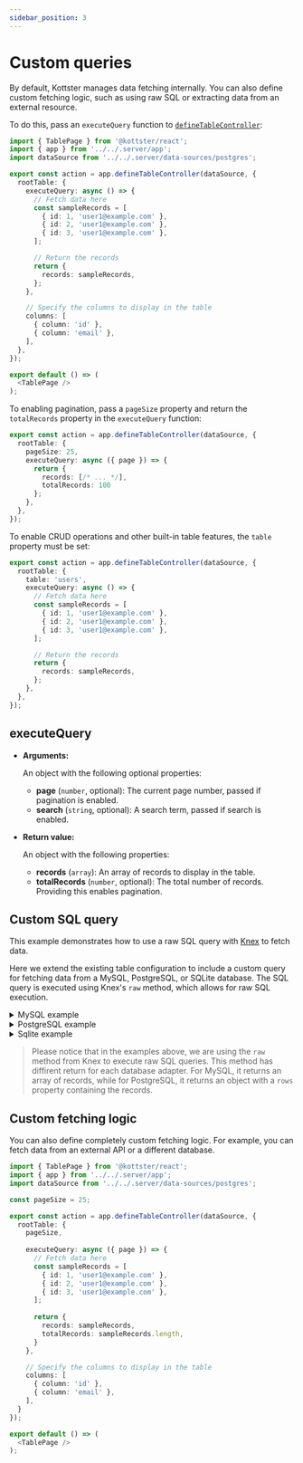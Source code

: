 ```yaml
---
sidebar_position: 3
---
```


# Custom queries

By default, Kottster manages data fetching internally. You can also define custom fetching logic, such as using raw SQL or extracting data from an external resource.

To do this, pass an `executeQuery` function to [`defineTableController`](/table/configuration/api):

```typescript title="app/routes/users/index.jsx"
import { TablePage } from '@kottster/react'; 
import { app } from '../../.server/app';
import dataSource from '../../.server/data-sources/postgres';

export const action = app.defineTableController(dataSource, {
  rootTable: {
    executeQuery: async () => {
      // Fetch data here
      const sampleRecords = [
        { id: 1, 'user1@example.com' },
        { id: 2, 'user1@example.com' },
        { id: 3, 'user1@example.com' },
      ];

      // Return the records
      return {
        records: sampleRecords,
      };
    },

    // Specify the columns to display in the table
    columns: [
      { column: 'id' },
      { column: 'email' },
    ],
  },
});

export default () => (
  <TablePage />
);
```

To enabling pagination, pass a `pageSize` property and return the `totalRecords` property in the `executeQuery` function:

```typescript
export const action = app.defineTableController(dataSource, {
  rootTable: {
    pageSize: 25,
    executeQuery: async ({ page }) => {
      return { 
        records: [/* ... */],
        totalRecords: 100 
      };
    },
  },
});
```

To enable CRUD operations and other built-in table features, the `table` property must be set:

```typescript
export const action = app.defineTableController(dataSource, {
  rootTable: {
    table: 'users',
    executeQuery: async () => {
      // Fetch data here
      const sampleRecords = [
        { id: 1, 'user1@example.com' },
        { id: 2, 'user1@example.com' },
        { id: 3, 'user1@example.com' },
      ];

      // Return the records
      return {
        records: sampleRecords,
      };
    },
  },
});
```

## executeQuery

- **Arguments:**

  An object with the following optional properties:

  - **page** (`number`, optional): The current page number, passed if pagination is enabled.
  - **search** (`string`, optional): A search term, passed if search is enabled.

- **Return value:**

  An object with the following properties:

  - **records** (`array`): An array of records to display in the table.
  - **totalRecords** (`number`, optional): The total number of records. Providing this enables pagination.

## Custom SQL query

This example demonstrates how to use a raw SQL query with [Knex](https://knexjs.org/guide/raw.html) to fetch data.

Here we extend the existing table configuration to include a custom query for fetching data from a MySQL, PostgreSQL, or SQLite database. The SQL query is executed using Knex's `raw` method, which allows for raw SQL execution.

<details>
  <summary>MySQL example</summary>
  
  ```typescript title="app/routes/users/index.jsx"
  import { TablePage } from '@kottster/react';
  import { app } from '../../.server/app';
  import dataSource from '../../.server/data-sources/mysql';
  import pageSettings from './settings.json';

  const pageSize = 25;

  export const action = app.defineTableController(dataSource, {
    ...pageSettings,
    rootTable: {
      ...pageSettings.rootTable,
      pageSize,
      executeQuery: async ({ page }) => {
        const knex = dataSource.adapter.getClient();
        const offset = page ? (page - 1) * pageSize : 0;
        
        const [records] = await knex.raw(`
          SELECT 
            id, first_name, email 
          FROM 
            users
          LIMIT :pageSize OFFSET :offset
        `, { pageSize, offset });
  
        const [[{ count: totalRecords }]] = await knex.raw(`
          SELECT 
            COUNT(*) AS count 
          FROM 
            users
        `);
        
        return {
          records,
          totalRecords,
        }
      }
    }
  });

  export default () => (
    <TablePage />
  );
  ```
</details>

<details>
  <summary>PostgreSQL example</summary>
  
  ```typescript title="app/routes/users/index.jsx"
  import { TablePage } from '@kottster/react';
  import { app } from '../../.server/app';
  import dataSource from '../../.server/data-sources/postgres';
  import pageSettings from './settings.json';

  const pageSize = 25;

  export const action = app.defineTableController(dataSource, {
    ...pageSettings,
    rootTable: {
      ...pageSettings.rootTable,
      pageSize,
      executeQuery: async ({ page }) => {
        const knex = dataSource.adapter.getClient();
        const offset = page ? (page - 1) * pageSize : 0;
        
        const { rows: records } = await knex.raw(`
          SELECT 
            id, first_name, email 
          FROM 
            users
          LIMIT :pageSize OFFSET :offset
        `, { pageSize, offset });
  
        const { rows: [{ count: totalRecords }] } = await knex.raw(`
          SELECT 
            COUNT(*) AS count 
          FROM 
            users
        `);
        
        return {
          records,
          totalRecords,
        }
      }
    }
  });

  export default () => (
    <TablePage />
  );
  ```
</details>

<details>
  <summary>Sqlite example</summary>
  
  ```typescript
  import { TablePage } from '@kottster/react';
  import { app } from '../../.server/app';
  import dataSource from '../../.server/data-sources/sqlite';
  import pageSettings from './settings.json';

  const pageSize = 25;

  export const action = app.defineTableController(dataSource, {
    ...pageSettings,
    rootTable: {
      ...pageSettings.rootTable,
      pageSize,
      executeQuery: async ({ page }) => {
        const knex = dataSource.adapter.getClient();
        const offset = page ? (page - 1) * pageSize : 0;
        
        const records = await knex.raw(`
          SELECT 
            id, first_name, email 
          FROM 
            users
          LIMIT :pageSize OFFSET :offset
        `, { pageSize, offset });
  
        const [{ count: totalRecords }] = await knex.raw(`
          SELECT 
            COUNT(*) AS count 
          FROM 
            users
        `);
        
        return {
          records,
          totalRecords,
        }
      }
    }
  });

  export default () => (
    <TablePage />
  );
  ```
</details>

> Please notice that in the examples above, we are using the `raw` method from Knex to execute raw SQL queries. This method has diffirent return for each database adapter. For MySQL, it returns an array of records, while for PostgreSQL, it returns an object with a `rows` property containing the records.

## Custom fetching logic

You can also define completely custom fetching logic. For example, you can fetch data from an external API or a different database.

```typescript title="app/routes/users/index.jsx"
import { TablePage } from '@kottster/react';
import { app } from '../../.server/app';
import dataSource from '../../.server/data-sources/postgres';

const pageSize = 25;

export const action = app.defineTableController(dataSource, {
  rootTable: {
    pageSize,
    
    executeQuery: async ({ page }) => {
      // Fetch data here
      const sampleRecords = [
        { id: 1, 'user1@example.com' },
        { id: 2, 'user1@example.com' },
        { id: 3, 'user1@example.com' },
      ];
      
      return {
        records: sampleRecords,
        totalRecords: sampleRecords.length,
      }
    },

    // Specify the columns to display in the table
    columns: [
      { column: 'id' },
      { column: 'email' },
    ],
  }
});

export default () => (
  <TablePage />
);
```